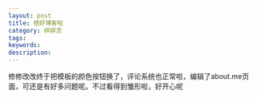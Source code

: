 ```yaml
---
layout: post
title: 搭好博客啦
category: 碎碎念
tags: 
keywords: 
description:
---
```

修修改改终于把模板的颜色按钮换了，评论系统也正常啦，编辑了about.me页面，可还是有好多问题呢。不过看得到雏形啦，好开心呢
